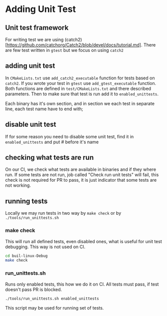 # Adding Unit Test

## Unit test framework

For writing test we are using (catch2)[https://github.com/catchorg/Catch2/blob/devel/docs/tutorial.md].
There are few test written in `gtest` but we focus on using `catch2`

## adding unit test

In `CMakeLists.txt` use `add_catch2_executable` function for tests based on `catch2`.
If you wrote your test in `gtest` use `add_gtest_executable` function.
Both functions are defined in `test/CMakeLists.txt` and there described parameters.
Then to make sure that test is run add it to `enabled_unittests`.

Each binary has it's own section, and in section we each test in separate line,
each test name have to end with;

## disable unit test

If for some reason you need to disable some unit test, find it in `enabled_unittests` and
put # before it's name

## checking what tests are run

On our CI, we check what tests are available in binaries and if they where run.
If some tests are not run, job called "Check run unit tests" will fail, this check
is not required for PR to pass, it is just indicator that some tests are not working.

## running tests

Locally we may run tests in two way by `make check` or by `./tools/run_unittests.sh`

### make check

This will run all defined tests, even disabled ones, what is useful for unit test debugging.
This way is not used on CI.

```bash
cd buil-linux-Debug
make check
```

### run_unittests.sh

Runs only enabled tests, this how we do it on CI.
All tests must pass, if test doesn't pass PR is blocked.


```bash
./tools/run_unittests.sh enabled_unittests
```

This script may be used for running set of tests.

